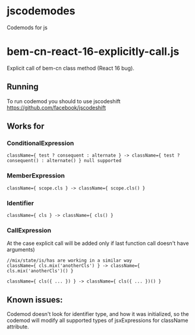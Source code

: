 # jscodemodes
Codemods for js

# bem-cn-react-16-explicitly-call.js <beta>
Explicit call of bem-cn class method (React 16 bug).

## Running
To run codemod you should to use jscodeshift https://github.com/facebook/jscodeshift

## Works for

### ConditionalExpression
```
className={ test ? consequent : alternate } -> className={ test ? consequent() : alternate() } null supported
```

### MemberExpression
```
className={ scope.cls } -> className={ scope.cls() }
```

### Identifier
```
className={ cls } -> className={ cls() }
```

### CallExpression

At the case explicit call will be added only if last function call doesn't have arguments)
```
//mix/state/is/has are working in a similar way
className={ cls.mix('anotherCls') } -> className={ cls.mix('anotherCls')() }
```

```
className={ cls({ ... }) } -> className={ cls({ ... })() }
```

## Known issues:

Codemod doesn't look for identifier type, and how it was initialized, so the codemod will modify all supported types of jsxExpressions for className attribute.
